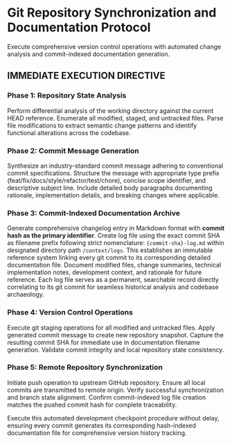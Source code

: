 # Git Repository Synchronization and Documentation Protocol

Execute comprehensive version control operations with automated change analysis and commit-indexed documentation generation.

## IMMEDIATE EXECUTION DIRECTIVE

### Phase 1: Repository State Analysis
Perform differential analysis of the working directory against the current HEAD reference. Enumerate all modified, staged, and untracked files. Parse file modifications to extract semantic change patterns and identify functional alterations across the codebase.

### Phase 2: Commit Message Generation
Synthesize an industry-standard commit message adhering to conventional commit specifications. Structure the message with appropriate type prefix (feat/fix/docs/style/refactor/test/chore), concise scope identifier, and descriptive subject line. Include detailed body paragraphs documenting rationale, implementation details, and breaking changes where applicable.

### Phase 3: Commit-Indexed Documentation Archive
Generate comprehensive changelog entry in Markdown format with **commit hash as the primary identifier**. Create log file using the exact commit SHA as filename prefix following strict nomenclature: `{commit-sha}-log.md` within designated directory path `/context/logs`. This establishes an immutable reference system linking every git commit to its corresponding detailed documentation file. Document modified files, change summaries, technical implementation notes, development context, and rationale for future reference. Each log file serves as a permanent, searchable record directly correlating to its git commit for seamless historical analysis and codebase archaeology.

### Phase 4: Version Control Operations
Execute git staging operations for all modified and untracked files. Apply generated commit message to create new repository snapshot. Capture the resulting commit SHA for immediate use in documentation filename generation. Validate commit integrity and local repository state consistency.

### Phase 5: Remote Repository Synchronization
Initiate push operation to upstream GitHub repository. Ensure all local commits are transmitted to remote origin. Verify successful synchronization and branch state alignment. Confirm commit-indexed log file creation matches the pushed commit hash for complete traceability.

Execute this automated development checkpoint procedure without delay, ensuring every commit generates its corresponding hash-indexed documentation file for comprehensive version history tracking.